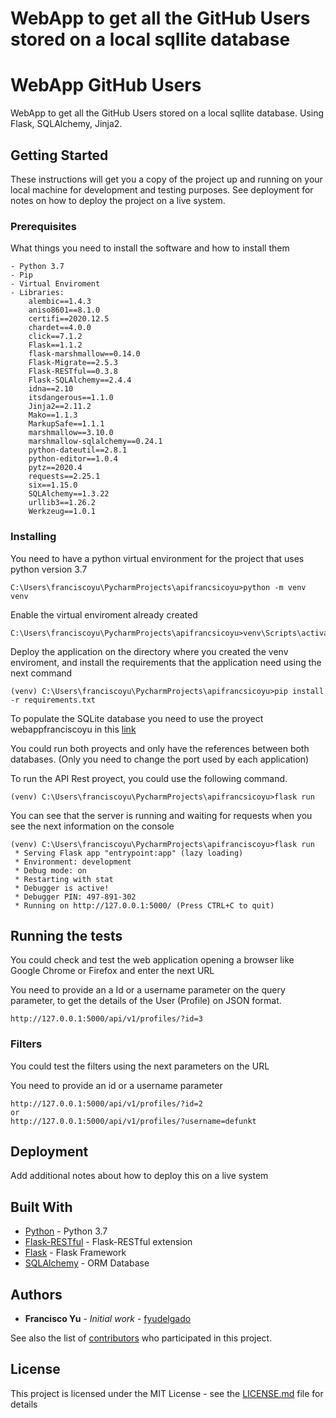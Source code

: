 WebApp to get all the GitHub Users stored on a local sqllite database
=====================================================================


# WebApp GitHub Users

WebApp to get all the GitHub Users stored on a local sqllite database. Using Flask, SQLAlchemy, Jinja2.

## Getting Started

These instructions will get you a copy of the project up and running on your local machine for development and testing purposes. See deployment for notes on how to deploy the project on a live system.

### Prerequisites

What things you need to install the software and how to install them

```
- Python 3.7
- Pip
- Virtual Enviroment
- Libraries:
    alembic==1.4.3
    aniso8601==8.1.0
    certifi==2020.12.5
    chardet==4.0.0
    click==7.1.2
    Flask==1.1.2
    flask-marshmallow==0.14.0
    Flask-Migrate==2.5.3
    Flask-RESTful==0.3.8
    Flask-SQLAlchemy==2.4.4
    idna==2.10
    itsdangerous==1.1.0
    Jinja2==2.11.2
    Mako==1.1.3
    MarkupSafe==1.1.1
    marshmallow==3.10.0
    marshmallow-sqlalchemy==0.24.1
    python-dateutil==2.8.1
    python-editor==1.0.4
    pytz==2020.4
    requests==2.25.1
    six==1.15.0
    SQLAlchemy==1.3.22
    urllib3==1.26.2
    Werkzeug==1.0.1
```

### Installing

You need to have a python virtual environment for the project that uses python version 3.7

```
C:\Users\franciscoyu\PycharmProjects\apifrancsicoyu>python -m venv venv
```

Enable the virtual enviroment already created

```
C:\Users\franciscoyu\PycharmProjects\apifrancsicoyu>venv\Scripts\activate
```

Deploy the application on the directory where you created the venv enviroment, and install the requirements that the application need using the next command

```
(venv) C:\Users\franciscoyu\PycharmProjects\apifrancsicoyu>pip install -r requirements.txt
```

To populate the SQLite database you need to use the proyect webappfranciscoyu in this <a href="https://github.com/fyudelgado/webappfranciscoyu">link</a>

You could run both proyects and only have the references between both databases. (Only you need to change the port used by each application)

To run the API Rest proyect, you could use the following command.

```
(venv) C:\Users\franciscoyu\PycharmProjects\apifrancsicoyu>flask run
```

You can see that the server is running and waiting for requests when you see the next information on the console

```
(venv) C:\Users\franciscoyu\PycharmProjects\apifranciscoyu>flask run
 * Serving Flask app "entrypoint:app" (lazy loading)
 * Environment: development
 * Debug mode: on
 * Restarting with stat
 * Debugger is active!
 * Debugger PIN: 497-891-302
 * Running on http://127.0.0.1:5000/ (Press CTRL+C to quit)

```

## Running the tests

You could check and test the web application opening a browser like Google Chrome or Firefox and enter the next URL

You need to provide an a Id or a username parameter on the query parameter, to get the details of the User (Profile) on JSON format.

```
http://127.0.0.1:5000/api/v1/profiles/?id=3
```

### Filters

You could test the filters using the next parameters on the URL

You need to provide an id or a username parameter
```
http://127.0.0.1:5000/api/v1/profiles/?id=2
or
http://127.0.0.1:5000/api/v1/profiles/?username=defunkt
```

## Deployment

Add additional notes about how to deploy this on a live system

## Built With

* [Python](https://www.python.org/) - Python 3.7
* [Flask-RESTful](https://flask-restful.readthedocs.io/en/latest/) - Flask-RESTful extension
* [Flask](https://flask.palletsprojects.com/en/1.1.x/) - Flask Framework
* [SQLAlchemy](https://www.sqlalchemy.org/) - ORM Database

## Authors

* **Francisco Yu** - *Initial work* - [fyudelgado](https://github.com/fyudelgado)

See also the list of [contributors](https://github.com/fyudelgado/apifranciscoyu/contributors) who participated in this project.

## License

This project is licensed under the MIT License - see the [LICENSE.md](LICENSE.md) file for details
